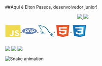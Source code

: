 ##Aqui é Elton Passos, desenvolvedor junior!
<div align="center">
  <a href="https://github.com/eltonps9">
  <img height="180em" src="https://github-readme-stats.vercel.app/api?username=eltonps9&show_icons=true&theme=dracula&include_all_commits=true&count_private=true"/>
  <img height="180em" src="https://github-readme-stats.vercel.app/api/top-langs/?username=eltonps9&layout=compact&langs_count=7&theme=dracula"/>
</div>
<div style="display: inline_block"><br>
  <img align="center" alt="elton-Js" height="40" width="50" src="https://raw.githubusercontent.com/devicons/devicon/master/icons/javascript/javascript-plain.svg">
  <img align="center" alt="elton-php" height="40" width="50" src="https://raw.githubusercontent.com/devicons/devicon/master/icons/php/php-plain.svg">
  <img align="center" alt="elton-mysql" height="40" width="50" src="https://raw.githubusercontent.com/devicons/devicon/master/icons/mysql/mysql-original.svg">
  <img align="center" alt="elton-HTML" height="40" width="50" src="https://raw.githubusercontent.com/devicons/devicon/master/icons/html5/html5-original.svg">
  <img align="center" alt="elton-CSS" height="40" width="50" src="https://raw.githubusercontent.com/devicons/devicon/master/icons/css3/css3-original.svg">
  
</div>
  
  ##
 
<div> 

  <a href="https://instagram.com/elton.passos.95" target="_blank"><img src="https://img.shields.io/badge/-Instagram-%23E4405F?style=for-the-badge&logo=instagram&logoColor=white" target="_blank"></a> 
  <a href = "mailto:contatoeltonps95@gmail.com"><img src="https://img.shields.io/badge/-Gmail-%23333?style=for-the-badge&logo=gmail&logoColor=white" target="_blank"></a>
  <a href="https://www.linkedin.com/in/" target="_blank"><img src="https://img.shields.io/badge/-LinkedIn-%230077B5?style=for-the-badge&logo=linkedin&logoColor=white" target="_blank"></a> 
 
  ![Snake animation](https://github.com/eltonps9/eltonps9/blob/output/github-contribution-grid-snake.svg)
 
</div>

